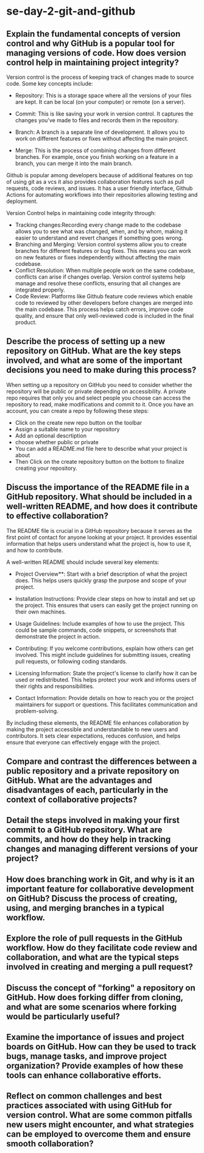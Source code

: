 # se-day-2-git-and-github
## Explain the fundamental concepts of version control and why GitHub is a popular tool for managing versions of code. How does version control help in maintaining project integrity?

Version control is the process of keeping track of changes made to source code. Some key concepts include:
- Repository: This is a storage space where all the versions of your files are kept. It can be local (on your computer) or remote (on a server).

- Commit: This is like saving your work in version control. It captures the changes you've made to files and records them in the repository.

- Branch: A branch is a separate line of development. It allows you to work on different features or fixes without affecting the main project.

- Merge: This is the process of combining changes from different branches. For example, once you finish working on a feature in a branch, you can merge it into the main branch.

Github is popular among developers because of additional features on top of using git as a vcs it also provides collaboration features such as pull requests, code reviews, and issues. It has a user friendly interface, Github Actions for automating workflows into their repositories allowing testing and deployment.

Version Control helps in maintaining code integrity through:
- Tracking changes:Recording every change made to the codebase allows you to see what was changed, when, and by whom, making it easier to understand and revert changes if something goes wrong.
- Branching and Merging: Version control systems allow you to create branches for different features or bug fixes. This means you can work on new features or fixes independently without affecting the main codebase.
- Conflict Resolution: When multiple people work on the same codebase, conflicts can arise if changes overlap. Version control systems help manage and resolve these conflicts, ensuring that all changes are integrated properly.
- Code Review: Platforms like Github feature code reviews which enable code to reviewed by other developers  before changes are merged into the main codebase. This process helps catch errors, improve code quality, and ensure that only well-reviewed code is included in the final product.

## Describe the process of setting up a new repository on GitHub. What are the key steps involved, and what are some of the important decisions you need to make during this process?

When setting up a repository on GitHub you need to consider whether the repository will be public or private depending on accessibility. A private repo requires that only you and select people you choose can access the repository to read, make modifications and commit to it. Once you have an account, you can create a repo by following these steps:
- Click on the create new repo button on the toolbar
- Assign a suitable name to your repository
- Add an optional descrtiption
- choose whether public or private
- You can add a README.md file here to describe what your project is about
- Then Click on the create repository button on the bottom to finalize creating your repository.

## Discuss the importance of the README file in a GitHub repository. What should be included in a well-written README, and how does it contribute to effective collaboration?

The README file is crucial in a GitHub repository because it serves as the first point of contact for anyone looking at your project. It provides essential information that helps users understand what the project is, how to use it, and how to contribute.

A well-written README should include several key elements:

- Project Overview**: Start with a brief description of what the project does. This helps users quickly grasp the purpose and scope of your project.

- Installation Instructions: Provide clear steps on how to install and set up the project. This ensures that users can easily get the project running on their own machines.

- Usage Guidelines: Include examples of how to use the project. This could be sample commands, code snippets, or screenshots that demonstrate the project in action.

- Contributing: If you welcome contributions, explain how others can get involved. This might include guidelines for submitting issues, creating pull requests, or following coding standards.

- Licensing Information: State the project's license to clarify how it can be used or redistributed. This helps protect your work and informs users of their rights and responsibilities.

- Contact Information: Provide details on how to reach you or the project maintainers for support or questions. This facilitates communication and problem-solving.

By including these elements, the README file enhances collaboration by making the project accessible and understandable to new users and contributors. It sets clear expectations, reduces confusion, and helps ensure that everyone can effectively engage with the project.

## Compare and contrast the differences between a public repository and a private repository on GitHub. What are the advantages and disadvantages of each, particularly in the context of collaborative projects?

## Detail the steps involved in making your first commit to a GitHub repository. What are commits, and how do they help in tracking changes and managing different versions of your project?

## How does branching work in Git, and why is it an important feature for collaborative development on GitHub? Discuss the process of creating, using, and merging branches in a typical workflow.

## Explore the role of pull requests in the GitHub workflow. How do they facilitate code review and collaboration, and what are the typical steps involved in creating and merging a pull request?

## Discuss the concept of "forking" a repository on GitHub. How does forking differ from cloning, and what are some scenarios where forking would be particularly useful?

## Examine the importance of issues and project boards on GitHub. How can they be used to track bugs, manage tasks, and improve project organization? Provide examples of how these tools can enhance collaborative efforts.

## Reflect on common challenges and best practices associated with using GitHub for version control. What are some common pitfalls new users might encounter, and what strategies can be employed to overcome them and ensure smooth collaboration?

